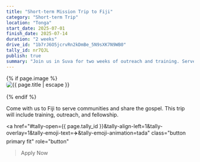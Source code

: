 ```yaml
---
title: "Short-term Mission Trip to Fiji"
category: "Short-term Trip"
location: "Tonga"
start_date: 2025-07-01
finish_date: 2025-07-14
duration: "2 weeks"
drive_id: "1b7rJ6O5jcrvRn2kDmBe_5N9sXK7N9WB0"
tally_id: nr7QJL
publish: true
summary: "Join us in Suva for two weeks of outreach and training. Serve communities and grow in mission skills."
---
```


{% if page.image %}<img src="{{ page.image | relative_url }}" alt="{{ page.title | escape }}" style="max-width:100%;height:auto;display:block;margin-bottom:1rem;border-radius:6px;">{% endif %}

Come with us to Fiji to serve communities and share the gospel. This trip will include training, outreach, and fellowship.

<a
  href="#tally-open={{ page.tally_id }}&tally-align-left=1&tally-overlay=1&tally-emoji-text=✈️&tally-emoji-animation=tada"
  class="button primary fit"
  role="button"
>Apply Now</a>